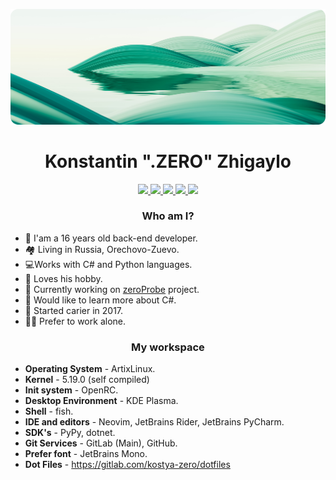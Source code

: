 ![header](https://raw.githubusercontent.com/kostya-zero/kostya-zero/main/poster.png)
<div align="center">
    <h1>Konstantin ".ZERO" Zhigaylo</h1>   
    <a href="https://mastodon.ml/@kostya_zer0">
        <img src="https://img.shields.io/badge/Mastodon.ml-Profile-blue?logo=mastodon&style=for-the-badge"/>
    </a>
    <a href="https://vk.com/kostya_zer0">
        <img src="https://img.shields.io/badge/VKONTAKTE-Profile-informational?logo=vk&style=for-the-badge"/>
    </a>
    <a href="https://www.reddit.com/user/zer0_on3">
        <img src="https://img.shields.io/badge/Reddit-Profile-important?logo=reddit&style=for-the-badge"/>
    </a>
    <a href="https://github.com/kostya-zero">
        <img src="https://img.shields.io/badge/GitHub-Profile-black?logo=github&style=for-the-badge"/>
    </a>
    <a href="https://gitlab.com/kostya-zero">
        <img src="https://img.shields.io/badge/GitLab-Profile-orange?logo=gitlab&style=for-the-badge"/>
    </a>
</div>

<div align="center">
    <h3>Who am I?</h2>
    
</div>

- :wave: I'am a 16 years old back-end developer.
- :houses: Living in Russia, Orechovo-Zuevo.
- :computer:Works with C# and Python languages.
- :revolving_hearts: Loves his hobby.
- :briefcase: Currently working on [zeroProbe](https://gitlab.com/kostya-zero/zeroprobe) project.
- :open_file_folder: Would like to learn more about C#.
- :date: Started carier in 2017.
- :technologist: Prefer to work alone.

<div align="center">
    <h3>My workspace</h3>
</div>

- **Operating System** - ArtixLinux.
- **Kernel** - 5.19.0 (self compiled)
- **Init system** - OpenRC.
- **Desktop Environment** - KDE Plasma.
- **Shell** - fish.
- **IDE and editors** - Neovim, JetBrains Rider, JetBrains PyCharm.
- **SDK's** - PyPy, dotnet.
- **Git Services** - GitLab (Main), GitHub.
- **Prefer font** - JetBrains Mono.
- **Dot Files** - https://gitlab.com/kostya-zero/dotfiles